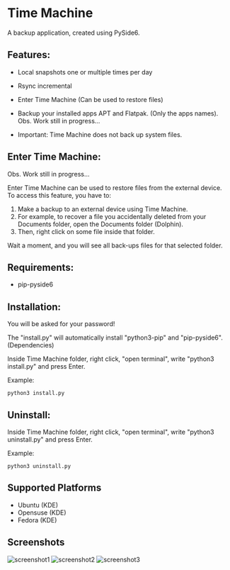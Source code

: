 # Time Machine
A backup application, created using PySide6.

## Features:
* Local snapshots one or multiple times per day
* Rsync incremental
* Enter Time Machine (Can be used to restore files)
* Backup your installed apps APT and Flatpak. (Only the apps names). Obs. Work still in progress...

* Important: Time Machine does not back up system files.

## Enter Time Machine:
Obs. Work still in progress...

Enter Time Machine can be used to restore files from the external device.
To access this feature, you have to:
1. Make a backup to an external device using Time Machine.
2. For example, to recover a file you accidentally deleted from your Documents folder, open the Documents folder (Dolphin).
3. Then, right click on some file inside that folder.

Wait a moment, and you will see all back-ups files for that selected folder.

## Requirements:
* pip-pyside6

## Installation:
You will be asked for your password! 

The "install.py" will automatically install "python3-pip" and "pip-pyside6". (Dependencies)

Inside Time Machine folder, right click, "open terminal", write "python3 install.py" and press Enter.

Example:

    python3 install.py
## Uninstall:
Inside Time Machine folder, right click, "open terminal", write "python3 uninstall.py" and press Enter.

Example:

    python3 uninstall.py

## Supported Platforms
  * Ubuntu (KDE)
  * Opensuse (KDE)
  * Fedora (KDE)

## Screenshots
![screenshot1](https://user-images.githubusercontent.com/66172718/160672425-e8111a80-062e-48d1-9161-1b3d6a4a9a22.png)
![screenshot2](https://user-images.githubusercontent.com/66172718/160672460-28f5491f-eddb-4bff-b756-6a0708407e6f.png)
![screenshot3](https://user-images.githubusercontent.com/66172718/160672472-4b1fa208-e69e-44ed-a372-e01286395f1a.png)

